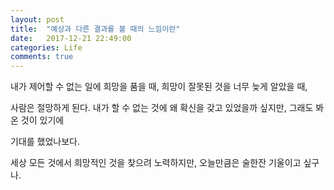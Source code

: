 ```yaml
---
layout: post
title:  "예상과 다른 결과를 볼 때의 느낌이란"
date:   2017-12-21 22:49:00
categories: Life
comments: true
---
```

내가 제어할 수 없는 일에 희망을 품을 때, 희망이 잘못된 것을 너무 늦게 알았을 때,

사람은 절망하게 된다. 내가 할 수 없는 것에 왜 확신을 갖고 있었을까 싶지만, 그래도 봐온 것이 있기에 

기대를 했었나보다. 

세상 모든 것에서 희망적인 것을 찾으려 노력하지만, 오늘만큼은 술한잔 기울이고 싶구나.
